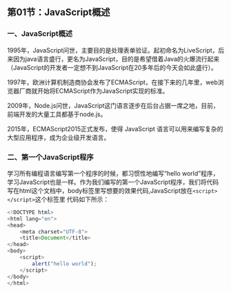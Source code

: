 ## 第01节：JavaScript概述

### 一、JavaScript概述

1995年，JavaScript问世，主要目的是处理表单验证。起初命名为LiveScript，后来因为java语言盛行，更名为JavaScript，目的是希望借着Java的火爆流行起来（JavaScript的开发者一定想不到JavaScript在20多年后的今天会如此盛行）。

1997年，欧洲计算机制造商协会发布了ECMAScript，在接下来的几年里，web浏览器厂商就开始将ECMAScript作为JavaScript实现的标准。

2009年，Node.js问世，JavaScript这门语言逐步在后台占据一席之地，目前，前端开发的大量工具都基于node.js。

2015年，ECMAScript2015正式发布，使得 JavaScript 语言可以用来编写复杂的大型应用程序，成为企业级开发语言。

### 二、第一个JavaScript程序
学习所有编程语言编写第一个程序的时候，都习惯性地编写“hello world”程序，学习JavaScript也是一样。作为我们编写的第一个JavaScript程序，我们将代码写在html这个文档中，body标签里写想要的效果代码,JavaScript放在``<script></script>``这个标签里
代码如下所示：
``` javascript
<!DOCTYPE html>
<html lang="en">
<head>
	<meta charset="UTF-8">
	<title>Document</title>
</head>
<body>
	<script>
		alert("hello world");
	</script>
</body>
</html>
```

